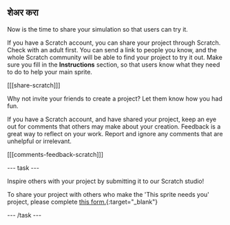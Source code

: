 ## शेअर करा

Now is the time to share your simulation so that users can try it.

If you have a Scratch account, you can share your project through Scratch. Check with an adult first. You can send a link to people you know, and the whole Scratch community will be able to find your project to try it out. Make sure you fill in the **Instructions** section, so that users know what they need to do to help your main sprite.

[[[share-scratch]]]

Why not invite your friends to create a project? Let them know how you had fun.

If you have a Scratch account, and have shared your project, keep an eye out for comments that others may make about your creation. Feedback is a great way to reflect on your work. Report and ignore any comments that are unhelpful or irrelevant.

[[[comments-feedback-scratch]]]

--- task ---

Inspire others with your project by submitting it to our Scratch studio!

To share your project with others who make the 'This sprite needs you' project, please complete [this form.](https://form.raspberrypi.org/f/community-project-submissions){:target="_blank"}

--- /task ---

